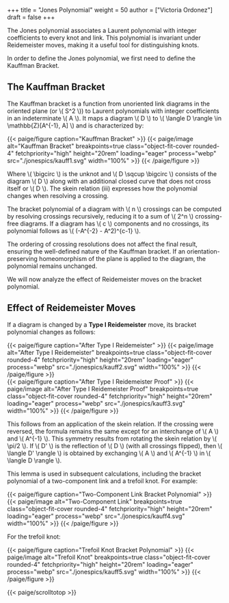 +++
title = "Jones Polynomial"
weight = 50
author = ["Victoria Ordonez"]
draft = false
+++


The Jones polynomial associates a Laurent polynomial with integer coefficients to every knot and link. This polynomial is invariant under Reidemeister moves, making it a useful tool for distinguishing knots.

In order to define the Jones polynomial, we first need to define the Kauffman Bracket.

## The Kauffman Bracket

The Kauffman bracket is a function from unoriented link diagrams in the oriented plane (or \\( S^2 \\)) to Laurent polynomials with integer coefficients in an indeterminate \\( A \\). It maps a diagram \\( D \\) to \\( \langle D \rangle \in \mathbb{Z}[A^{-1}, A] \\) and is characterized by:

<div class="centered_image">
  {{< paige/figure caption="Kauffman Bracket" >}}
  {{< paige/image alt="Kauffman Bracket" breakpoints=true class="object-fit-cover rounded-4" fetchpriority="high" height="20rem" loading="eager" process="webp" src="./jonespics/kauff1.svg" width="100%" >}}
  {{< /paige/figure >}}
</div>

Where \\( \bigcirc \\) is the unknot and \\( D \sqcup \bigcirc \\) consists of the diagram \\( D \\) along with an additional closed curve that does not cross itself or \\( D \\). The skein relation (iii) expresses how the polynomial changes when resolving a crossing.

The bracket polynomial of a diagram with \\( n \\) crossings can be computed by resolving crossings recursively, reducing it to a sum of \\( 2^n \\) crossing-free diagrams. If a diagram has \\( c \\) components and no crossings, its polynomial follows as \\( (-A^{-2} - A^2)^{c-1} \\).

The ordering of crossing resolutions does not affect the final result, ensuring the well-defined nature of the Kauffman bracket. If an orientation-preserving homeomorphism of the plane is applied to the diagram, the polynomial remains unchanged.

We will now analyze the effect of Reidemeister moves on the bracket polynomial.

## Effect of Reidemeister Moves

If a diagram is changed by a **Type I Reidemeister** move, its bracket polynomial changes as follows:

<div class="centered_image">
  {{< paige/figure caption="After Type I Reidemeister" >}}
  {{< paige/image alt="After Type I Reidemeister" breakpoints=true class="object-fit-cover rounded-4" fetchpriority="high" height="20rem" loading="eager" process="webp" src="./jonespics/kauff2.svg" width="100%" >}}
  {{< /paige/figure >}}
</div>

<div class="centered_image">
  {{< paige/figure caption="After Type I Reidemeister Proof" >}}
  {{< paige/image alt="After Type I Reidemeister Proof" breakpoints=true class="object-fit-cover rounded-4" fetchpriority="high" height="20rem" loading="eager" process="webp" src="./jonespics/kauff3.svg" width="100%" >}}
  {{< /paige/figure >}}
</div>

This follows from an application of the skein relation. If the crossing were reversed, the formula remains the same except for an interchange of \\( A \\) and \\( A^{-1} \\). This symmetry results from rotating the skein relation by \\( \pi/2 \\). If \\( D' \\) is the reflection of \\( D \\) (with all crossings flipped), then \\( \langle D' \rangle \\) is obtained by exchanging \\( A \\) and \\( A^{-1} \\) in \\( \langle D \rangle \\).

This lemma is used in subsequent calculations, including the bracket polynomial of a two-component link and a trefoil knot. For example:

<div class="centered_image">
  {{< paige/figure caption="Two-Component Link Bracket Polynomial" >}}
  {{< paige/image alt="Two-Component Link" breakpoints=true class="object-fit-cover rounded-4" fetchpriority="high" height="20rem" loading="eager" process="webp" src="./jonespics/kauff4.svg" width="100%" >}}
  {{< /paige/figure >}}
</div>

For the trefoil knot:

<div class="centered_image">
  {{< paige/figure caption="Trefoil Knot Bracket Polynomial" >}}
  {{< paige/image alt="Trefoil Knot" breakpoints=true class="object-fit-cover rounded-4" fetchpriority="high" height="20rem" loading="eager" process="webp" src="./jonespics/kauff5.svg" width="100%" >}}
  {{< /paige/figure >}}
</div>


{{< paige/scrolltotop >}}
